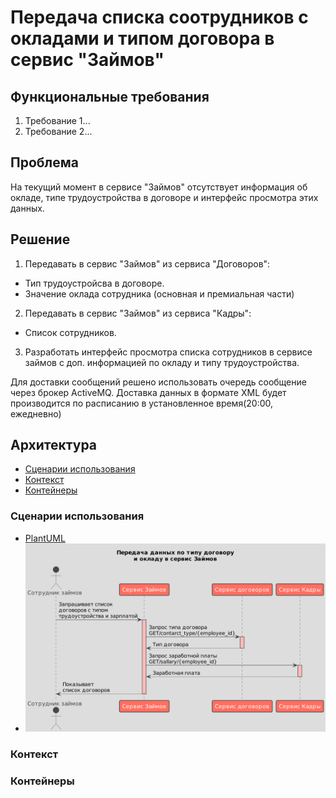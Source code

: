 # Передача списка соотрудников с окладами и типом договора в сервис "Займов"

## Функциональные требования

1. Требование 1...
2. Требование 2...

## Проблема 
На текущий момент в сервисе "Займов" отсутствует информация об окладе, типе трудоустройства в договоре и интерфейс просмотра этих данных. 

 ## Решение
1. Передавать в сервис "Займов" из сервиса "Договоров":
- Тип трудоустройсва в договоре.
- Значение оклада сотрудника (основная и премиальная части)

2. Передавать в сервис "Займов" из сервиса "Кадры":
- Список сотрудников.

3. Разработать интерфейс просмотра списка сотрудников в сервисе займов с доп. информацией по окладу и типу трудоустройства. 

Для доставки сообщений решено использовать очередь сообщение через брокер ActiveMQ. Доставка данных в формате XML будет производится по расписанию в установленное время(20:00, ежедневно) 

## Архитектура
* [Сценарии использования](#сценарии-использования)
* [Контекст](#контекст)
* [Контейнеры](#контейнеры)

### Сценарии использования [](#сценарии-использования)
* [PlantUML](./flow.puml)
* ![](./img/flow.png)

### Контекст [](#контекст)


### Контейнеры [](#контейнеры)


